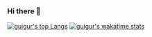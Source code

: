 ### Hi there 👋
[![guigur's top Langs](https://github-readme-stats.vercel.app/api/top-langs/?username=guigur&layout=compact)](https://github.com/anuraghazra/github-readme-stats)
[![guigur's wakatime stats](https://github-readme-stats.vercel.app/api/wakatime?username=guigur)](https://github.com/anuraghazra/github-readme-stats)

<!--
**guigur/guigur** is a ✨ _special_ ✨ repository because its `README.md` (this file) appears on your GitHub profile.

Here are some ideas to get you started:

- 🔭 I’m currently working on ...
- 🌱 I’m currently learning ...
- 👯 I’m looking to collaborate on ...
- 🤔 I’m looking for help with ...
- 💬 Ask me about ...
- 📫 How to reach me: ...
- 😄 Pronouns: ...
- ⚡ Fun fact: ...
-->
